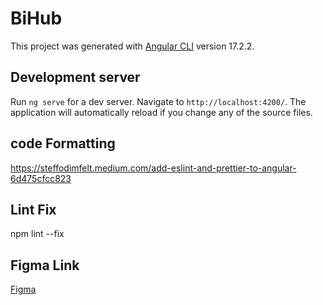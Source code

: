 # BiHub

This project was generated with [Angular CLI](https://github.com/angular/angular-cli) version 17.2.2.

## Development server

Run `ng serve` for a dev server. Navigate to `http://localhost:4200/`. The application will automatically reload if you change any of the source files.

## code Formatting

https://steffodimfelt.medium.com/add-eslint-and-prettier-to-angular-6d475cfcc823

## Lint Fix

 npm lint --fix

## Figma Link

[Figma](https://www.figma.com/proto/cFP55Suks8cxkKljiYcRLb/Jake-Peters's-team-library?type=design&node-id=2311-2&t=VOhUpGKhezEv7bwF-1&scaling=min-zoom&page-id=0%3A1&starting-point-node-id=2311%3A2 )
  
